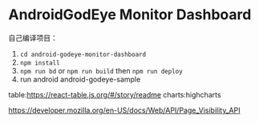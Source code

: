 # AndroidGodEye Monitor Dashboard

自己编译项目：

1. `cd android-godeye-monitor-dashboard`
2. `npm install`
3. `npm run bd` or `npm run build` then `npm run deploy`
4. run android android-godeye-sample


table:https://react-table.js.org/#/story/readme
charts:highcharts

https://developer.mozilla.org/en-US/docs/Web/API/Page_Visibility_API